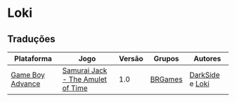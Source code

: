 # Loki

## Traduções

| Plataforma | Jogo | Versão | Grupos | Autores |
| ----------- | ----------- | ----------- | ----------- | ----------- |
| [Game Boy Advance](../../traducoes/game-boy-advance/) | [Samurai Jack - The Amulet of Time](../../traducoes/game-boy-advance/samurai-jack-the-amulet-of-time_darkside-loki/) | 1.0 | [BRGames](../../grupos/brgames/) | [DarkSide](../../autores/darkside/) e [Loki](../../autores/loki/) |